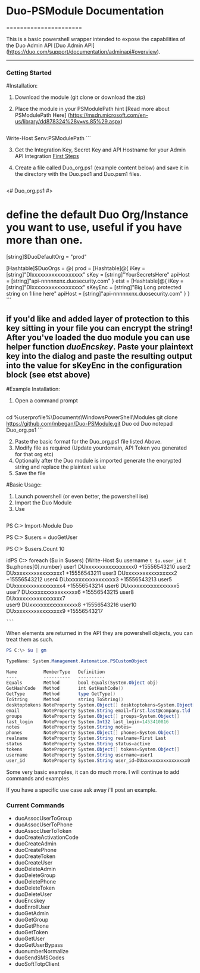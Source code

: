 # Duo-PSModule Documentation
======================

This is a basic powershell wrapper intended to expose the capabilities of the Duo Admin API [Duo Admin API] (https://duo.com/support/documentation/adminapi#overview).

--------

### Getting Started
#Installation:
1. Download the module (git clone or download the zip)
2. Place the module in your PSModulePath hint [Read more about PSModulePath Here] (https://msdn.microsoft.com/en-us/library/dd878324%28v=vs.85%29.aspx)

    ``` powershell
Write-Host $env:PSModulePath
    ```

3. Get the Integration Key, Secret Key and API Hostname for your Admin API Integration [First Steps](https://duo.com/support/documentation/adminapi#first-steps)
4. Create a file called Duo_org.ps1 (example content below) and save it in the directory with the Duo.psd1 and Duo.psm1 files.

    ``` powershell
<# Duo_org.ps1 #>
# define the default Duo Org/Instance you want to use, useful if you have more than one.
[string]$DuoDefaultOrg = "prod"

[Hashtable]$DuoOrgs = @{
                        prod = [Hashtable]@{
                                iKey  = [string]"DIxxxxxxxxxxxxxxxxxx"
                                sKey = [string]"YourSecretsHere"
                                apiHost = [string]"api-nnnnnxnx.duosecurity.com"
                               }
                        etst = [Hashtable]@{
                                iKey  = [string]"DIxxxxxxxxxxxxxxxxxx"
                                sKeyEnc = [string]"Big Long protected string on 1 line here"
                                apiHost = [string]"api-nnnnnxnx.duosecurity.com"
							   }
                       }
    ```
## if you'd like and added layer of protection to this key sitting in your file you can encrypt the string! After you've loaded the duo module you can use helper function **_duoEncskey_**. Paste your plaintext key into the dialog and paste the resulting output into the value for sKeyEnc in the configuration block (see etst above)

#Example Installation:
1. Open a command prompt

    ``` powershell
cd %userprofile%\Documents\WindowsPowerShell\Modules
git clone https://github.com/mbegan/Duo-PSModule.git Duo
cd Duo
notepad Duo_org.ps1
    ```

2. Paste the basic format for the Duo_org.ps1 file listed Above.
3. Modify file as required \(Update yourdomain, API Token you generated for that org etc\)
4. Optionally after the Duo module is imported generate the encrypted string and replace the plaintext value
5. Save the file
  
#Basic Usage:
1. Launch powershell \(or even better, the powershell ise\)
2. Import the Duo Module
3. Use
    ```powershell 
PS C:\> Import-Module Duo

PS C:\> $users = duoGetUser

PS C:\> $users.Count
10

idPS C:\> foreach ($u in $users) {Write-Host $u.username `t $u.user_id `t $u.phones[0].number}
user1 	 DUxxxxxxxxxxxxxxxxx0 	 +15556543210
user2 	 DUxxxxxxxxxxxxxxxxx1 	 +15556543211
user3 	 DUxxxxxxxxxxxxxxxxx2 	 +15556543212
user4 	 DUxxxxxxxxxxxxxxxxx3 	 +15556543213
user5 	 DUxxxxxxxxxxxxxxxxx4 	 +15556543214
user6 	 DUxxxxxxxxxxxxxxxxx5 	 
user7 	 DUxxxxxxxxxxxxxxxxx6 	 +15556543215
user8 	 DUxxxxxxxxxxxxxxxxx7 	 
user9 	 DUxxxxxxxxxxxxxxxxx8 	 +15556543216
user10 	 DUxxxxxxxxxxxxxxxxx9 	 +15556543217

    ```
When elements are returned in the API they are powershell objects, you can treat them as such.

   ```powershell
PS C:\> $u | gm

   TypeName: System.Management.Automation.PSCustomObject

Name          MemberType   Definition                                      
----          ----------   ----------                                      
Equals        Method       bool Equals(System.Object obj)                  
GetHashCode   Method       int GetHashCode()                               
GetType       Method       type GetType()                                  
ToString      Method       string ToString()                               
desktoptokens NoteProperty System.Object[] desktoptokens=System.Object[]   
email         NoteProperty System.String email=first.last@company.tld
groups        NoteProperty System.Object[] groups=System.Object[]          
last_login    NoteProperty System.Int32 last_login=1453410816              
notes         NoteProperty System.String notes=                            
phones        NoteProperty System.Object[] phones=System.Object[]          
realname      NoteProperty System.String realname=First Last        
status        NoteProperty System.String status=active                     
tokens        NoteProperty System.Object[] tokens=System.Object[]          
username      NoteProperty System.String username=user1                 
user_id       NoteProperty System.String user_id=DUxxxxxxxxxxxxxxxxx0      

   ```

Some very basic examples, it can do much more. I will continue to add commands and examples

If you have a specific use case ask away i'll post an example.

### Current Commands
- duoAssocUserToGroup
- duoAssocUserToPhone
- duoAssocUserToToken
- duoCreateActivationCode
- duoCreateAdmin
- duoCreatePhone
- duoCreateToken
- duoCreateUser
- duoDeleteAdmin
- duoDeleteGroup
- duoDeletePhone
- duoDeleteToken
- duoDeleteUser
- duoEncskey
- duoEnrollUser
- duoGetAdmin
- duoGetGroup
- duoGetPhone
- duoGetToken
- duoGetUser
- duoGetUserBypass
- duonumberNormalize
- duoSendSMSCodes
- duoSoftTotpClient
